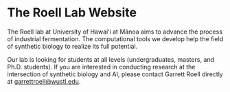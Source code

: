 # The Roell Lab Website
The Roell lab at University of Hawaiʻi at Mānoa aims to advance the process of industrial fermentation. The computational tools we develop help the field of synthetic biology to realize its full potential.

Our lab is looking for students at all levels (undergraduates, masters, and Ph.D. students). If you are interested in conducting research at the intersection of synthetic biology and AI, please contact Garrett Roell directly at [garrettroell@wustl.edu](garrettroell@wustl.edu).
